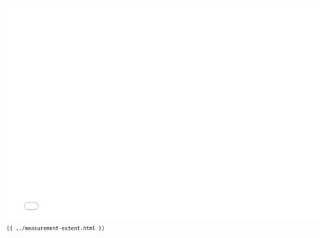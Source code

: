 <iframe src="../../measurement-extent.html" width="770" height="500" frameBorder="0" seamless="seamless">
</iframe>

```html
{{ ../measurement-extent.html }}
```
